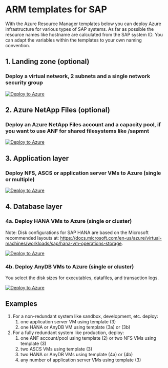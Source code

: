 # ARM templates for SAP
With the Azure Resource Manager templates below you can deploy Azure infrastructure for various types of SAP systems. As far as possible the resource names like hostname are calculated from the SAP system ID. You can adapt the variables within the templates to your own naming convention.

## 1. Landing zone (optional)
### Deploy a virtual network, 2 subnets and a single network security group
[![Deploy to Azure](https://azuredeploy.net/deploybutton.png)](https://portal.azure.com/#create/Microsoft.Template/uri/https%3A%2F%2Fraw.githubusercontent.com%2Fdohughes-msft%2Fsap%2Fmaster%2Farm%2Fnetwork%2Fvnet_nsg.json)

## 2. Azure NetApp Files (optional)
### Deploy an Azure NetApp Files account and a capacity pool, if you want to use ANF for shared filesystems like /sapmnt
[![Deploy to Azure](https://azuredeploy.net/deploybutton.png)](https://portal.azure.com/#create/Microsoft.Template/uri/https%3A%2F%2Fraw.githubusercontent.com%2Fdohughes-msft%2Fsap%2Fmaster%2Farm%2Fanf%2Fanf.json)

## 3. Application layer
### Deploy NFS, ASCS or application server VMs to Azure (single or multiple)
[![Deploy to Azure](https://azuredeploy.net/deploybutton.png)](https://portal.azure.com/#create/Microsoft.Template/uri/https%3A%2F%2Fraw.githubusercontent.com%2Fdohughes-msft%2Fsap%2Fmaster%2Farm%2Fvm%2Fvm_app_multi_singleline.json)

## 4. Database layer
### 4a. Deploy HANA VMs to Azure (single or cluster)
Note: Disk configurations for SAP HANA are based on the Microsoft recommended layouts at:
https://docs.microsoft.com/en-us/azure/virtual-machines/workloads/sap/hana-vm-operations-storage.

[![Deploy to Azure](https://azuredeploy.net/deploybutton.png)](https://portal.azure.com/#create/Microsoft.Template/uri/https%3A%2F%2Fraw.githubusercontent.com%2Fdohughes-msft%2Fsap%2Fmaster%2Farm%2Fvm%2Fvm_hana_multi.json)

### 4b. Deploy AnyDB VMs to Azure (single or cluster)
You select the disk sizes for executables, datafiles, and transaction logs.

[![Deploy to Azure](https://azuredeploy.net/deploybutton.png)](https://portal.azure.com/#create/Microsoft.Template/uri/https%3A%2F%2Fraw.githubusercontent.com%2Fdohughes-msft%2Fsap%2Fmaster%2Farm%2Fvm%2Fvm_anydb_multi.json)

## Examples
1. For a non-redundant system like sandbox, development, etc. deploy:
    1. one application server VM using template (3)
    2. one HANA or AnyDB VM using template (3a) or (3b)
2. For a fully redundant system like production, deploy:
    1. one ANF account/pool using template (2) or two NFS VMs using template (3)
    2. two ASCS VMs using template (3)
    3. two HANA or AnyDB VMs using template (4a) or (4b)
    4. any number of application server VMs using template (3)